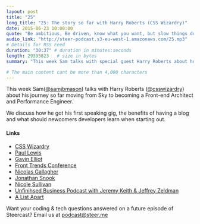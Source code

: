 ```yaml
---
layout: post
title: "25"
long_title: "25: The story so far with Harry Roberts (CSS Wizardry)"
date: 2015-06-23 10:00:00
quote: "Be ambitious, Be driven, know what you want, but slow things down a bit."
audio_link: "http://steer-podcast.s3-eu-west-1.amazonaws.com/25.mp3"
# Details for RSS Feed
duration: "30:37" # duration in minutes:seconds
length: 29395823   # size in bytes
summary: "This week Sam talks with special guest Harry Roberts about how he got started in the industry and what advice he would give a person starting off in the industry today."

# The main content cant be more than 4,000 characters
---
```


This week Sam([@samjbmason](https://twitter.com/samjbmason)) talks with Harry Roberts ([@csswizardry](https://twitter.com/csswizardry)) about his journey so far moving from Sky to becoming a Front-end Architect and Performance Engineer.

We discuss how he got his first speaking gig, the benefits of having a blog and what should newcomers developers learn when starting out.

#### Links
- [CSS Wizardry](http://csswizardry.com/)
- [Paul Lewis](https://twitter.com/aerotwist)
- [Gavin Elliot](https://twitter.com/gavinelliott)
- [Front Trends Conference](http://2015.front-trends.com/)
- [Nicolas Gallagher](http://nicolasgallagher.com/about/)
- [Jonathan Snook](http://snook.ca/)
- [Nicole Sullivan](http://www.stubbornella.org/content/)
- [Unfinihsed Business Podcast with Jeremy Keith & Jeffrey Zeldman](http://www.unfinished.bz/110)
- [A List Apart](http://alistapart.com/)


Want your coding & tech questions answered on a future episode of Steercast? Email us at [podcast@steer.me](mailto:podcast@steer.me)
